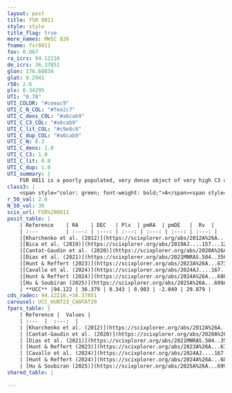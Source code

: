 ```yaml
---
layout: post
title: FSR 0811
style: style
title_flag: true
more_names: MWSC 826
fname: fsr0811
fov: 0.087
ra_icrs: 94.12216
de_icrs: 36.37851
glon: 176.68034
glat: 9.2941
r50: 2.6
plx: 0.34295
UTI: "0.78"
UTI_COLOR: "#ceeac9"
UTI_C_N_COL: "#fee2c7"
UTI_C_dens_COL: "#a6cab9"
UTI_C_C3_COL: "#a6cab9"
UTI_C_lit_COL: "#c9e8c8"
UTI_C_dup_COL: "#a6cab9"
UTI_C_N: 0.3
UTI_C_dens: 1.0
UTI_C_C3: 1.0
UTI_C_lit: 0.8
UTI_C_dup: 1.0
UTI_summary: |
    FSR 0811 is a poorly populated, very dense object of very high C3 quality. It is well-studied in the literature.
class3: |
    <span style="color: green; font-weight: bold;">A</span><span style="color: green; font-weight: bold;">A</span>
r_50_val: 2.6
N_50_val: 30
scix_url: FSR%200811
posit_table: |
    | Reference    | RA    | DEC   | Plx  | pmRA  | pmDE   |  Rv  |
    | :---         | :---: | :---: | :---: | :---: | :---: | :---: |
    |[Kharchenko et al. (2012)](https://scixplorer.org/abs/2012A%26A...543A.156K) | 94.103 | 36.365 | -- | -3.02 | 1.6 | -- |
    |[Bica et al. (2019)](https://scixplorer.org/abs/2019AJ....157...12B) | 94.081 | 36.356 | -- | -- | -- | -- |
    |[Cantat-Gaudin et al. (2020)](https://scixplorer.org/abs/2020A%26A...640A...1C) | 94.105 | 36.377 | 0.325 | 0.948 | -2.064 | -- |
    |[Dias et al. (2021)](https://scixplorer.org/abs/2021MNRAS.504..356D) | 94.095 | 36.38 | 0.339 | 0.958 | -2.096 | -- |
    |[Hunt & Reffert (2023)](https://scixplorer.org/abs/2023A%26A...673A.114H) | 94.113 | 36.364 | 0.34 | 0.906 | -2.033 | 29.871 |
    |[Cavallo et al. (2024)](https://scixplorer.org/abs/2024AJ....167...12C) | 94.116 | 36.386 | 0.341 | -- | -- | -- |
    |[Hunt & Reffert (2024)](https://scixplorer.org/abs/2024A%26A...686A..42H) | 94.113 | 36.364 | 0.34 | 0.906 | -2.033 | 29.871 |
    |[Hu & Soubiran (2025)](https://scixplorer.org/abs/2025A%26A...699A.246H) | 94.116 | 36.386 | -- | -- | -- | -- |
    | **UCC** |94.122 | 36.379 | 0.343 | 0.903 | -2.049 | 29.879 | 
cds_radec: 94.12216,+36.37851
carousel: UCC_HUNT23_CANTAT20
fpars_table: |
    | Reference |  Values |
    | :---  |  :---:  |
    | [Kharchenko et al. (2012)](https://scixplorer.org/abs/2012A%26A...543A.156K) | `e_bv=0.375, distance=5444, log_age=8.8` |
    | [Cantat-Gaudin et al. (2020)](https://scixplorer.org/abs/2020A%26A...640A...1C) | `AVNN=0.88, DMNN=12.45, AgeNN=8.61` |
    | [Dias et al. (2021)](https://scixplorer.org/abs/2021MNRAS.504..356D) | `Av=1.002, Dist=2355, logage=8.771, [Fe/H]=-0.1` |
    | [Hunt & Reffert (2023)](https://scixplorer.org/abs/2023A%26A...673A.114H) | `AV50=0.566, diffAV50=0.665, MOD50=12.044, logAge50=8.665` |
    | [Cavallo et al. (2024)](https://scixplorer.org/abs/2024AJ....167...12C) | `AV50=0.93, dMod50=11.98, logAge50=8.94, [Fe/H]50=-0.14` |
    | [Hunt & Reffert (2024)](https://scixplorer.org/abs/2024A%26A...686A..42H) | `MassJ=266.472` |
    | [Hu & Soubiran (2025)](https://scixplorer.org/abs/2025A%26A...699A.246H) | `MA22=-0.22, MA23f=-0.35, MZ23=-0.3, MK24=-0.27, MF24=-0.12` |
shared_table: |
    
---
```

